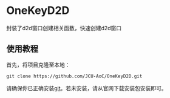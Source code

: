 # OneKeyD2D
封装了d2d窗口创建相关函数，快速创建d2d窗口

## 使用教程
首先，将项目克隆至本地：
```
git clone https://github.com/JCU-AoC/OneKeyD2D.git
```
请确保你已正确安装[git](https://git-scm.com/)。若未安装，请从官网下载安装包安装即可。
